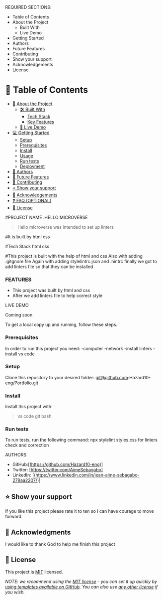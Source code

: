 
REQUIRED SECTIONS:
- Table of Contents
- About the Project
  - Built With
  - Live Demo
- Getting Started
- Authors
- Future Features
- Contributing
- Show your support
- Acknowledgements
- License


# 📗 Table of Contents

- [📖 About the Project](#about-project)
  - [🛠 Built With](#built-with)
    - [Tech Stack](#tech-stack)
    - [Key Features](#key-features)
  - [🚀 Live Demo](#live-demo)
- [💻 Getting Started](#getting-started)
  - [Setup](#setup)
  - [Prerequisites](#prerequisites)
  - [Install](#install)
  - [Usage](#usage)
  - [Run tests](#run-tests)
  - [Deployment](#triangular_flag_on_post-deployment)
- [👥 Authors](#authors)
- [🔭 Future Features](#future-features)
- [🤝 Contributing](#contributing)
- [⭐️ Show your support](#support)
- [🙏 Acknowledgements](#acknowledgements)
- [❓ FAQ (OPTIONAL)](#faq)
- [📝 License](#license)

#PROJECT NAME
.HELLO MICROVERSE

> Hello microverse was intended to set up linters


#It is built by 
html
css

 #Tech Stack
 html
 css

#This project is built with 
the help of html and css
Also with adding .gitgnore file
Again with adding stylelintrc.json and .hintrc
finally we  got to add linters file so that they can be installed

>



### FEATURES

- This project was built by html and css
- After we add linters file to help correct style


 LIVE DEMO

Coming soon

To get a local copy up and running, follow these steps.

### Prerequisites

In order to run this project you need:
-computer
-network
-install linters 
-install vs code 

### Setup
Clone this repository to your desired folder:
git@github.com:Hazard10-eng/Portfolio.git

### Install

Install this project with:
> vs code
> git bash

### Run tests

To run tests, run the following command:
npx stylelint styles.css for linters check and correction

 AUTHORS 

- GitHub:[(https://github.com/Hazard10-eng)]
- Twitter: [https://twitter.com/AimeSebagabo]
- LinkedIn: [(https://www.linkedin.com/in/jean-aime-sebagabo-279aa2207/)]

## ⭐️ Show your support

If you like this project please rate it to ten so I can have courage to move forward 

## 🙏 Acknowledgments 

I would like to thank God to help me finish this project

## 📝 License 

This project is [MIT](./LICENSE) licensed.

_NOTE: we recommend using the [MIT license](https://choosealicense.com/licenses/mit/) - you can set it up quickly by [using templates available on GitHub](https://docs.github.com/en/communities/setting-up-your-project-for-healthy-contributions/adding-a-license-to-a-repository). You can also use [any other license](https://choosealicense.com/licenses/) if you wish._


